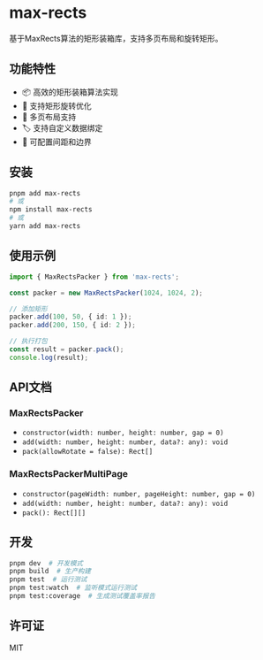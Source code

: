 # max-rects

基于MaxRects算法的矩形装箱库，支持多页布局和旋转矩形。

## 功能特性

- 📦 高效的矩形装箱算法实现
- 🔄 支持矩形旋转优化
- 📑 多页布局支持
- 🏷️ 支持自定义数据绑定
- 📐 可配置间距和边界

## 安装

```bash
pnpm add max-rects
# 或
npm install max-rects
# 或
yarn add max-rects
```

## 使用示例

```typescript
import { MaxRectsPacker } from 'max-rects';

const packer = new MaxRectsPacker(1024, 1024, 2);

// 添加矩形
packer.add(100, 50, { id: 1 });
packer.add(200, 150, { id: 2 });

// 执行打包
const result = packer.pack();
console.log(result);
```

## API文档

### MaxRectsPacker
- `constructor(width: number, height: number, gap = 0)`
- `add(width: number, height: number, data?: any): void`
- `pack(allowRotate = false): Rect[]`

### MaxRectsPackerMultiPage
- `constructor(pageWidth: number, pageHeight: number, gap = 0)`
- `add(width: number, height: number, data?: any): void`
- `pack(): Rect[][]`

## 开发

```bash
pnpm dev  # 开发模式
pnpm build  # 生产构建
pnpm test  # 运行测试
pnpm test:watch  # 监听模式运行测试
pnpm test:coverage  # 生成测试覆盖率报告
```

## 许可证

MIT